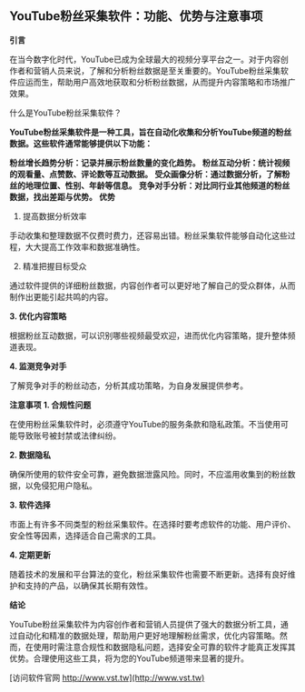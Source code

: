 ## **YouTube粉丝采集软件：功能、优势与注意事项**
**引言**

在当今数字化时代，YouTube已成为全球最大的视频分享平台之一。对于内容创作者和营销人员来说，了解和分析粉丝数据是至关重要的。YouTube粉丝采集软件应运而生，帮助用户高效地获取和分析粉丝数据，从而提升内容策略和市场推广效果。

什么是YouTube粉丝采集软件？

**YouTube粉丝采集软件是一种工具，旨在自动化收集和分析YouTube频道的粉丝数据。这些软件通常能够提供以下功能：**

**粉丝增长趋势分析：记录并展示粉丝数量的变化趋势。**
**粉丝互动分析：统计视频的观看量、点赞数、评论数等互动数据。**
**受众画像分析：通过数据分析，了解粉丝的地理位置、性别、年龄等信息。**
**竞争对手分析：对比同行业其他频道的粉丝数据，找出差距与优势。**
**优势**
1. 提高数据分析效率

手动收集和整理数据不仅费时费力，还容易出错。粉丝采集软件能够自动化这些过程，大大提高工作效率和数据准确性。

2. 精准把握目标受众

通过软件提供的详细粉丝数据，内容创作者可以更好地了解自己的受众群体，从而制作出更能引起共鸣的内容。

**3. 优化内容策略**

根据粉丝互动数据，可以识别哪些视频最受欢迎，进而优化内容策略，提升整体频道表现。

**4. 监测竞争对手**

了解竞争对手的粉丝动态，分析其成功策略，为自身发展提供参考。

**注意事项**
**1. 合规性问题**

在使用粉丝采集软件时，必须遵守YouTube的服务条款和隐私政策。不当使用可能导致账号被封禁或法律纠纷。

**2. 数据隐私**

确保所使用的软件安全可靠，避免数据泄露风险。同时，不应滥用收集到的粉丝数据，以免侵犯用户隐私。

**3. 软件选择**

市面上有许多不同类型的粉丝采集软件。在选择时要考虑软件的功能、用户评价、安全性等因素，选择适合自己需求的工具。

**4. 定期更新**

随着技术的发展和平台算法的变化，粉丝采集软件也需要不断更新。选择有良好维护和支持的产品，以确保其长期有效性。

**结论**

YouTube粉丝采集软件为内容创作者和营销人员提供了强大的数据分析工具，通过自动化和精准的数据处理，帮助用户更好地理解粉丝需求，优化内容策略。然而，在使用时需注意合规性和数据隐私问题，选择安全可靠的软件才能真正发挥其优势。合理使用这些工具，将为您的YouTube频道带来显著的提升。


[访问软件官网 http://www.vst.tw](http://www.vst.tw)
